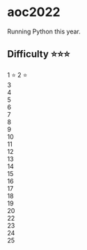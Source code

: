 # aoc2022

Running Python this year.

## Difficulty ⭐⭐⭐
1 ⭐ 
2 ⭐   
3    
4    
5    
6    
7    
8    
9    
10   
11   
12   
13   
14   
15   
16   
17   
18   
19   
20  
22   
23   
24  
25 

